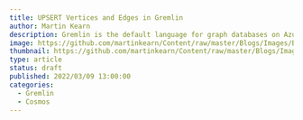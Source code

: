 ```yaml
---
title: UPSERT Vertices and Edges in Gremlin
author: Martin Kearn
description: Gremlin is the default language for graph databases on Azure Cosmos. It is common to need to UPSERT (insert if the record does not exist, but update if it does). This article will show you hwo to do an UPSERT for vertices and Edges in Cosmos with gremlin.
image: https://github.com/martinkearn/Content/raw/master/Blogs/Images/Blocks.jpg
thumbnail: https://github.com/martinkearn/Content/raw/master/Blogs/Images/Blocks-Thumb.jpg
type: article
status: draft
published: 2022/03/09 13:00:00
categories: 
  - Gremlin
  - Cosmos
---
```

